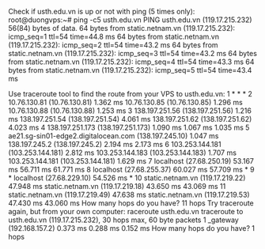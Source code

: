 Check if usth.edu.vn is up or not with ping (5 times only):
root@duongvps:~# ping -c5 usth.edu.vn
PING usth.edu.vn (119.17.215.232) 56(84) bytes of data.
64 bytes from static.netnam.vn (119.17.215.232): icmp_seq=1 ttl=54 time=44.8 ms
64 bytes from static.netnam.vn (119.17.215.232): icmp_seq=2 ttl=54 time=43.2 ms
64 bytes from static.netnam.vn (119.17.215.232): icmp_seq=3 ttl=54 time=43.2 ms
64 bytes from static.netnam.vn (119.17.215.232): icmp_seq=4 ttl=54 time=43.3 ms
64 bytes from static.netnam.vn (119.17.215.232): icmp_seq=5 ttl=54 time=43.4 ms

Use traceroute tool to find the route from your VPS to usth.edu.vn:
1  * * *
 2  10.76.130.81 (10.76.130.81)  1.362 ms 10.76.130.85 (10.76.130.85)  1.296 ms 10.76.130.88 (10.76.130.88)  1.253 ms
 3  138.197.251.56 (138.197.251.56)  1.216 ms 138.197.251.54 (138.197.251.54)  4.061 ms 138.197.251.62 (138.197.251.62)  4.023 ms
 4  138.197.251.173 (138.197.251.173)  1.090 ms  1.067 ms  1.035 ms
 5  ae21.sg-sin01-edge2.digitalocean.com (138.197.245.10)  1.047 ms 138.197.245.2 (138.197.245.2)  2.194 ms  2.173 ms
 6  103.253.144.181 (103.253.144.181)  2.812 ms 103.253.144.183 (103.253.144.183)  1.707 ms 103.253.144.181 (103.253.144.181)  1.629 ms
 7  localhost (27.68.250.19)  53.167 ms  56.711 ms  61.771 ms
 8  localhost (27.68.255.37)  60.027 ms  57.709 ms *
 9  * localhost (27.68.229.10)  54.526 ms *
10  static.netnam.vn (119.17.219.22)  47.948 ms static.netnam.vn (119.17.219.18)  43.650 ms  43.069 ms
11  static.netnam.vn (119.17.219.49)  47.638 ms static.netnam.vn (119.17.219.53)  47.430 ms  43.060 ms
How many hops do you have? 11 hops
Try traceroute again, but from your own computer:
raceroute usth.edu.vn
traceroute to usth.edu.vn (119.17.215.232), 30 hops max, 60 byte packets
 1  _gateway (192.168.157.2)  0.373 ms  0.288 ms  0.152 ms
How many hops do you have? 1 hops